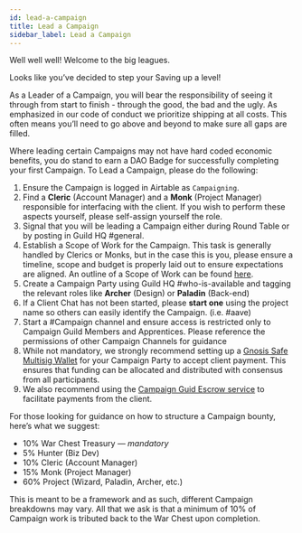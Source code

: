 ```yaml
---
id: lead-a-campaign
title: Lead a Campaign
sidebar_label: Lead a Campaign
---
```


Well well well! Welcome to the big leagues.

Looks like you’ve decided to step your Saving up a level!

As a Leader of a Campaign, you will bear the responsibility of seeing it through from start to finish - through the good, the bad and the ugly. As emphasized in our code of conduct we prioritize shipping at all costs. This often means you’ll need to go above and beyond to make sure all gaps are filled.

Where leading certain Campaigns may not have hard coded economic benefits, you do stand to earn a DAO Badge for successfully completing your first Campaign. To Lead a Campaign, please do the following:

1. Ensure the Campaign is logged in Airtable as `Campaigning`.
2. Find a **Cleric** (Account Manager) and a **Monk** (Project Manager) responsible for interfacing with the client. If you wish to perform these aspects yourself, please self-assign yourself the role.
3. Signal that you will be leading a Campaign either during Round Table or by posting in Guild HQ <span class='channels'>#general</span>.
4. Establish a Scope of Work for the Campaign. This task is generally handled by Clerics or Monks, but in the case this is you, please ensure a timeline, scope and budget is properly laid out to ensure expectations are aligned. An outline of a Scope of Work can be found [here](https://github.com/Campaign-guild/HQ/blob/master/Templates/Proposal.md).
5. Create a Campaign Party using Guild HQ <span class='channels'>#who-is-available</span> and tagging the relevant roles like **Archer** (Design) or **Paladin** (Back-end)
6. If a Client Chat has not been started, please **start one** using the project name so others can easily identify the Campaign. (i.e. <span class='channels'>#aave</span>)
7. Start a <span class='channels'>#Campaign</span> channel and ensure access is restricted only to Campaign Guild Members and Apprentices. Please reference the permissions of other Campaign Channels for guidance
8. While not mandatory, we strongly recommend setting up a [Gnosis Safe Multisig Wallet](https://gnosis-safe.io/) for your Campaign Party to accept client payment. This ensures that funding can be allocated and distributed with consensus from all participants.
9. We also recommend using the [Campaign Guid Escrow service](./escrow) to facilitate payments from the client.

For those looking for guidance on how to structure a Campaign bounty, here’s what we suggest:

-   10% War Chest Treasury &mdash; _mandatory_
-   5% Hunter (Biz Dev)
-   10% Cleric (Account Manager)
-   15% Monk (Project Manager)
-   60% Project (Wizard, Paladin, Archer, etc.)

This is meant to be a framework and as such, different Campaign breakdowns may vary. All that we ask is that a minimum of 10% of Campaign work is tributed back to the War Chest upon completion.
